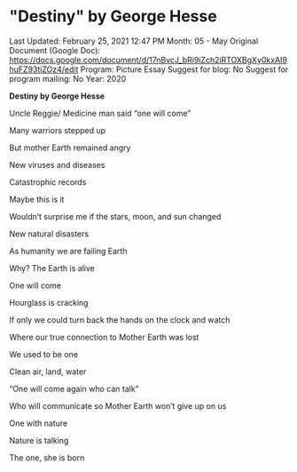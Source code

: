 # "Destiny" by George Hesse

Last Updated: February 25, 2021 12:47 PM
Month: 05 - May
Original Document (Google Doc): https://docs.google.com/document/d/17nBvcJ_bRi9iZch2iRTOXBgXy0kxAI9huFZ93tiZOz4/edit
Program: Picture Essay
Suggest for blog: No
Suggest for program mailing: No
Year: 2020

**Destiny by George Hesse**

Uncle Reggie/ Medicine man said “one will come”

Many warriors stepped up

But mother Earth remained angry

New viruses and diseases

Catastrophic records

Maybe this is it

Wouldn’t surprise me if the stars, moon, and sun changed

New natural disasters

As humanity we are failing Earth

Why? The Earth is alive

One will come

Hourglass is cracking

If only we could turn back the hands on the clock and watch

Where our true connection to Mother Earth was lost

We used to be one

Clean air, land, water

“One will come again who can talk”

Who will communicate so Mother Earth won’t give up on us

One with nature

Nature is talking

The one, she is born